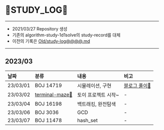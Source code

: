 # 📜STUDY_LOG📜
---
- 2021/03/27 Repository 생성
- 기존의 algorithm-study-1d1solve의 study-record를 대체
- 이전의 기록은 [Old/study-log@@@@.md](https://github.com/Oriburger/oriburger_study_log/blob/main/Old/study_log_2021.md)
---

## 2023/03

<div markdown="1">

|날짜|분류|내용|비고|
|:----|:----|:----|:----|
|23/03/01|BOJ 14719|시뮬레이션, 구현|[블로그 풀이📑](https://blog.naver.com/uss425/223031483662)|
|23/03/02|[terminal-maze🧩](https://github.com/Oriburger/terminal-maze/commit/d1c91a75eec4e73536f33c6680f27c606160e56b)|토이 프로젝트 시작~|-|
|23/03/04|BOJ 16198|백트래킹, 완전탐색|-|
|23/03/06|BOJ 3036|GCD|-|
|23/03/07|BOJ 11478|hash_set|-|
</div>

<!--

- 📔📚📙📘📗📒📃📜📄📑

-->

